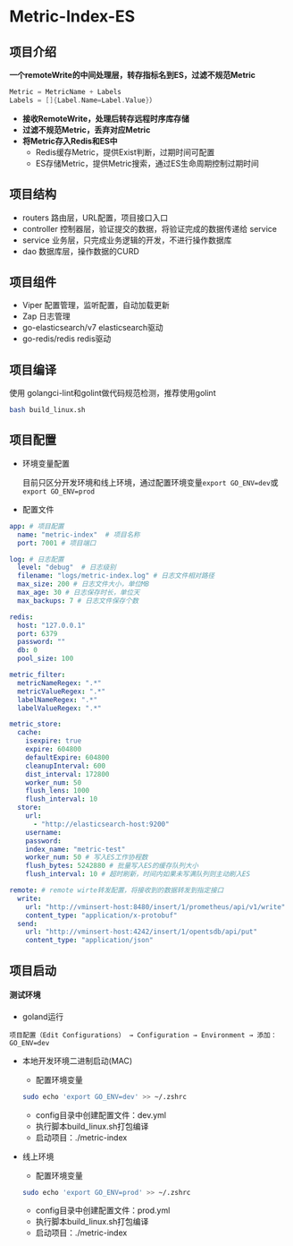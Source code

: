 # Metric-Index-ES

## 项目介绍
**一个remoteWrite的中间处理层，转存指标名到ES，过滤不规范Metric**

```go
Metric = MetricName + Labels
Labels = []{Label.Name=Label.Value}）
```

- **接收RemoteWrite，处理后转存远程时序库存储**
- **过滤不规范Metric，丢弃对应Metric**
- **将Metric存入Redis和ES中**
    - Redis缓存Metric，提供Exist判断，过期时间可配置
    - ES存储Metric，提供Metric搜索，通过ES生命周期控制过期时间


## 项目结构

- routers 路由层，URL配置，项目接口入口
- controller 控制器层，验证提交的数据，将验证完成的数据传递给 service
- service 业务层，只完成业务逻辑的开发，不进行操作数据库
- dao 数据库层，操作数据的CURD

## 项目组件

- Viper 配置管理，监听配置，自动加载更新
- Zap 日志管理
- go-elasticsearch/v7 elasticsearch驱动
- go-redis/redis redis驱动

## 项目编译

使用 golangci-lint和golint做代码规范检测，推荐使用golint

```bash
bash build_linux.sh
```

## 项目配置

- 环境变量配置

    目前只区分开发环境和线上环境，通过配置环境变量`export GO_ENV=dev`或`export GO_ENV=prod`

- 配置文件

```yaml
app: # 项目配置
  name: "metric-index"  # 项目名称
  port: 7001 # 项目端口

log: # 日志配置
  level: "debug"  # 日志级别
  filename: "logs/metric-index.log" # 日志文件相对路径
  max_size: 200 # 日志文件大小，单位MB
  max_age: 30 # 日志保存时长，单位天
  max_backups: 7 # 日志文件保存个数

redis:
  host: "127.0.0.1"
  port: 6379
  password: ""
  db: 0
  pool_size: 100

metric_filter:
  metricNameRegex: ".*"
  metricValueRegex: ".*"
  labelNameRegex: ".*"
  labelValueRegex: ".*"

metric_store:
  cache:
    isexpire: true
    expire: 604800
    defaultExpire: 604800
    cleanupInterval: 600
    dist_interval: 172800
    worker_num: 50
    flush_lens: 1000
    flush_interval: 10
  store:
    url:
      - "http://elasticsearch-host:9200"
    username:
    password:
    index_name: "metric-test"
    worker_num: 50 # 写入ES工作协程数
    flush_bytes: 5242880 # 批量写入ES的缓存队列大小
    flush_interval: 10 # 超时刷新，时间内如果未写满队列则主动刷入ES

remote: # remote wirte转发配置，将接收到的数据转发到指定接口
  write:
    url: "http://vminsert-host:8480/insert/1/prometheus/api/v1/write"
    content_type: "application/x-protobuf"
  send:
    url: "http://vminsert-host:4242/insert/1/opentsdb/api/put"
    content_type: "application/json"

```



## 项目启动

#### 测试环境
- goland运行

```
项目配置（Edit Configurations） → Configuration → Environment → 添加：GO_ENV=dev
```

- 本地开发环境二进制启动(MAC)
    - 配置环境变量

    ```bash
    sudo echo 'export GO_ENV=dev' >> ~/.zshrc
    ```
    - config目录中创建配置文件：dev.yml
    - 执行脚本build_linux.sh打包编译
    - 启动项目：./metric-index


- 线上环境
    - 配置环境变量

    ```bash
    sudo echo 'export GO_ENV=prod' >> ~/.zshrc
    ```
    - config目录中创建配置文件：prod.yml
    - 执行脚本build_linux.sh打包编译
    - 启动项目：./metric-index
 
